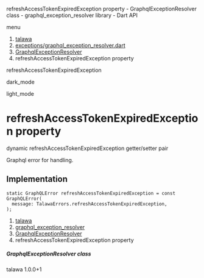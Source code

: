 




refreshAccessTokenExpiredException property - GraphqlExceptionResolver class - graphql\_exception\_resolver library - Dart API







menu

1. [talawa](../../index.html)
2. [exceptions/graphql\_exception\_resolver.dart](../../file-___home_harshil_Desktop_open-source_palisadoes_talawa_lib_exceptions_graphql_exception_resolver/)
3. [GraphqlExceptionResolver](../../file-___home_harshil_Desktop_open-source_palisadoes_talawa_lib_exceptions_graphql_exception_resolver/GraphqlExceptionResolver-class.html)
4. refreshAccessTokenExpiredException property

refreshAccessTokenExpiredException


dark\_mode

light\_mode




# refreshAccessTokenExpiredException property


dynamic
refreshAccessTokenExpiredException
getter/setter pair

Graphql error for handling.


## Implementation

```
static GraphQLError refreshAccessTokenExpiredException = const GraphQLError(
  message: TalawaErrors.refreshAccessTokenExpiredException,
);
```

 


1. [talawa](../../index.html)
2. [graphql\_exception\_resolver](../../file-___home_harshil_Desktop_open-source_palisadoes_talawa_lib_exceptions_graphql_exception_resolver/)
3. [GraphqlExceptionResolver](../../file-___home_harshil_Desktop_open-source_palisadoes_talawa_lib_exceptions_graphql_exception_resolver/GraphqlExceptionResolver-class.html)
4. refreshAccessTokenExpiredException property

##### GraphqlExceptionResolver class





talawa
1.0.0+1







